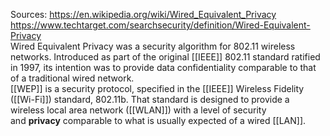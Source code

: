 Sources:
https://en.wikipedia.org/wiki/Wired_Equivalent_Privacy
https://www.techtarget.com/searchsecurity/definition/Wired-Equivalent-Privacy
\
Wired Equivalent Privacy was a security algorithm for 802.11 wireless networks. Introduced as part of the original [[IEEE]] 802.11 standard ratified in 1997, its intention was to provide data confidentiality comparable to that of a traditional wired network.
\
[[WEP]] is a security protocol, specified in the [[IEEE]] Wireless Fidelity ([[Wi-Fi]]) standard, 802.11b. That standard is designed to provide a wireless local area network ([[WLAN]]) with a level of security and **privacy** comparable to what is usually expected of a wired [[LAN]].
